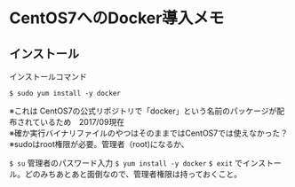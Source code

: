 # CentOS7へのDocker導入メモ

## インストール
インストールコマンド

`$ sudo yum install -y docker`

※これは CentOS7の公式リポジトリで「docker」という名前のパッケージが配布されているため　2017/09現在  
※確か実行バイナリファイルのやつはそのままではCentOS7では使えなかった？  
※sudoはroot権限が必要。管理者（root)になるか、 

`$ su` 
管理者のパスワード入力 
`$ yum install -y docker` 
`$ exit` 
でインストール。どのみちあとあと面倒なので、管理者権限は持っておくこと。
